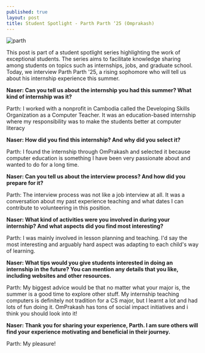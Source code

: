 ```yaml
---
published: true
layout: post
title: Student Spotlight - Parth Parth ‘25 (Omprakash)
---
```


![parth]({{site.baseurl}}/images/1658589370406.jpg)

This post is part of a student spotlight series highlighting the work of exceptional students.  The series aims to facilitate knowledge sharing among students on topics such as internships, jobs, and graduate school.  Today, we interview Parth Parth '25, a rising sophomore who will tell us about his internship experience this summer.

**Naser: Can you tell us about the internship you had this summer?  What kind of internship was it?**


Parth: I worked with a nonprofit in Cambodia called the Developing Skills Organization as a Computer Teacher. It was an education-based internship where my responsibility was to make the students better at computer literacy




**Naser: How did you find this internship?  And why did you select it?**


Parth: I found the internship through OmPrakash and selected it because computer education is something I have been very passionate about and wanted to do for a long time.




**Naser: Can you tell us about the interview process?  And how did you prepare for it?**


Parth: The interview process was not like a job interview at all. It was a conversation about my past experience teaching and what dates I can contribute to volunteering in this position.




**Naser: What kind of activities were you involved in during your internship?  And what aspects did you find most interesting?**


Parth: I was mainly involved in lesson planning and teaching. I'd say the most interesting and arguably hard aspect was adapting to each child's way of learning.




**Naser: What tips would you give students interested in doing an internship in the future?  You can mention any details that you like, including websites and other resources.**


Parth: My biggest advice would be that no matter what your major is, the summer is a good time to explore other stuff. My internship teaching computers is definitely not tradition for a CS major, but I learnt a lot and had lots of fun doing it. OmPrakash has tons of social impact initiatives and i think you should look into it!




**Naser: Thank you for sharing your experience, Parth.  I am sure others will find your experience motivating and beneficial in their journey.**


Parth: My pleasure!



